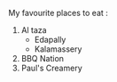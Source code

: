 My favourite places to eat :

1. Al taza
   * Edapally
   * Kalamassery
2. BBQ Nation
3. Paul's Creamery
